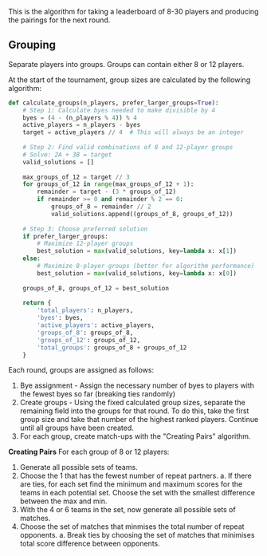 This is the algorithm for taking a leaderboard of 8-30 players and producing the pairings for the next round.

## Grouping ##
Separate players into groups. Groups can contain either 8 or 12 players.

At the start of the tournament, group sizes are calculated by the following algorithm:
```python
def calculate_groups(n_players, prefer_larger_groups=True):
    # Step 1: Calculate byes needed to make divisible by 4
    byes = (4 - (n_players % 4)) % 4
    active_players = n_players - byes
    target = active_players // 4  # This will always be an integer
    
    # Step 2: Find valid combinations of 8 and 12-player groups
    # Solve: 2A + 3B = target
    valid_solutions = []
    
    max_groups_of_12 = target // 3
    for groups_of_12 in range(max_groups_of_12 + 1):
        remainder = target - (3 * groups_of_12)
        if remainder >= 0 and remainder % 2 == 0:
            groups_of_8 = remainder // 2
            valid_solutions.append((groups_of_8, groups_of_12))
    
    # Step 3: Choose preferred solution
    if prefer_larger_groups:
        # Maximize 12-player groups
        best_solution = max(valid_solutions, key=lambda x: x[1])
    else:
        # Maximize 8-player groups (better for algorithm performance)
        best_solution = max(valid_solutions, key=lambda x: x[0])
    
    groups_of_8, groups_of_12 = best_solution
    
    return {
        'total_players': n_players,
        'byes': byes,
        'active_players': active_players,
        'groups_of_8': groups_of_8,
        'groups_of_12': groups_of_12,
        'total_groups': groups_of_8 + groups_of_12
    }
```

Each round, groups are assigned as follows:
1. Bye assignment - Assign the necessary number of byes to players with the fewest byes so far (breaking ties randomly)
2. Create groups - Using the fixed calculated group sizes, separate the remaining field into the groups for that round. To do this, take the first group size and take that number of the highest ranked players. Continue until all groups have been created.
3. For each group, create match-ups with the "Creating Pairs" algorithm.

**Creating Pairs**
For each group of 8 or 12 players:
1. Generate all possible sets of teams.
2. Choose the 1 that has the fewest number of repeat partners.
    a. If there are ties, for each set find the minimum and maximum scores for the teams in each potential set. Choose the set with the smallest difference between the max and min.
3. With the 4 or 6 teams in the set, now generate all possible sets of matches.
4. Choose the set of matches that minmises the total number of repeat opponents.
    a. Break ties by choosing the set of matches that minimises total score difference between opponents.

